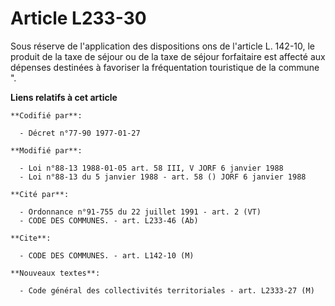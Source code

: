 # Article L233-30

Sous réserve de l'application des dispositions ons de l'article L. 142-10, le produit de la taxe de séjour ou de la taxe de
séjour forfaitaire est affecté aux dépenses destinées à favoriser la fréquentation touristique de la commune ".

**Liens relatifs à cet article**

	**Codifié par**:

	  - Décret n°77-90 1977-01-27

	**Modifié par**:

	  - Loi n°88-13 1988-01-05 art. 58 III, V JORF 6 janvier 1988
	  - Loi n°88-13 du 5 janvier 1988 - art. 58 () JORF 6 janvier 1988

	**Cité par**:

	  - Ordonnance n°91-755 du 22 juillet 1991 - art. 2 (VT)
	  - CODE DES COMMUNES. - art. L233-46 (Ab)

	**Cite**:

	  - CODE DES COMMUNES. - art. L142-10 (M)

	**Nouveaux textes**:

	  - Code général des collectivités territoriales - art. L2333-27 (M)
